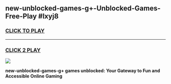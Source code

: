 
## new-unblocked-games-g+-Unblocked-Games-Free-Play #lxyj8
<h3>
<a href="https://us.freeplayer.one?title=new-unblocked-games-g+&ref=9M">CLICK TO PLAY</a></h3>
<hr>

<h3>
<a href="https://us.freeplayer.one?title=new-unblocked-games-g+&ref=9M">CLICK 2 PLAY</a>
  
</h3>

<a href="https://us.freeplayer.one?title=new-unblocked-games-g+&ref=9M"><img src="https://clearcache.store/games.png"></a>


**new-unblocked-games-g+ games unblocked: Your Gateway to Fun and Accessible Online Gaming**
